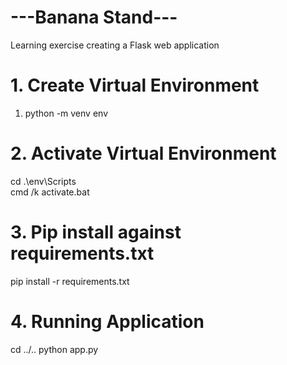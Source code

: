 # ---Banana Stand---
Learning exercise creating a Flask web application

# 1. Create Virtual Environment
1. python -m venv env

# 2. Activate Virtual Environment
cd .\env\Scripts\
cmd /k activate.bat

# 3. Pip install against requirements.txt
pip install -r requirements.txt

# 4. Running Application
cd ../..
python app.py
